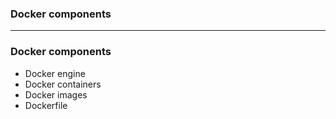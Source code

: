 ### Docker components

------------------------------------------------------------

### Docker components

* Docker engine
* Docker containers
* Docker images
* Dockerfile
